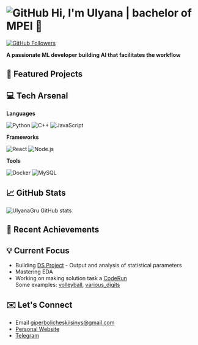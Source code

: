 # ![GitHub](https://img.shields.io/badge/Github-%23121011.svg?logo=GitHub&style=flat&logoColor=white) Hi, I'm Ulyana | bachelor of MPEI :telescope:

[![GitHub Followers](https://img.shields.io/github/followers/UlyanaGru?label=Follow&style=social)](https://github.com/UlyanaGru)

**A passionate ML developer building AI that facilitates the workflow**

## :seedling: Featured Projects
## :computer: Tech Arsenal
**Languages**

![Python](https://img.shields.io/badge/-Python-F9DC3E.svg?logo=Python&style=flat)
![C++](https://img.shields.io/badge/-C++-365dbf.svg?logo=C%2B%2B&style=flat)
![JavaScript](https://img.shields.io/badge/JavaScript-F7DF1E.svg?logo=JavaScript&style=flat&logoColor=white)
  
**Frameworks**

![React](https://img.shields.io/badge/React-%2320232a.svg?logo=react&style=flat)
![Node.js](https://img.shields.io/badge/Node.js-6DA55F.svg?logo=node.js&style=flat&logoColor=white)

**Tools**

![Docker](https://img.shields.io/badge/-Docker-%230db7ed.svg?logo=docker&style=flat&logoColor=white)
![MySQL](https://img.shields.io/badge/MySQL-%2300f.svg?logo=mysql&style=flat&logoColor=white)
## :chart_with_upwards_trend: GitHub Stats
![UlyanaGru GitHub stats](https://github-readme-stats.vercel.app/api?username=UlyanaGru)
## :tea: Recent Achievements
## :bulb: Current Focus
- Building [DS Project](https://github.com/UlyanaGru/hh-resume-analysis-SQL) - Output and analysis of statistical parameters 
- Mastering EDA
- Working on making solution task a [CodeRun](https://coderun.yandex.ru/)\
  Some examples: [volleyball](https://github.com/UlyanaGru/volleyball), [various_digits](https://github.com/UlyanaGru/various_nimeric)
## :envelope: Let's Connect
- Email giperbolicheskiisinys@gmail.com
- [Personal Website]()
- [Telegram](https://t.me/straightforwhat)
